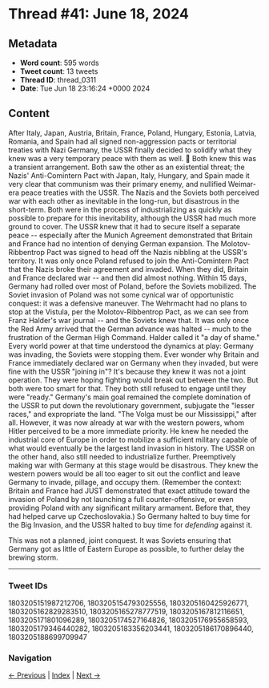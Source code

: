 # Thread #41: June 18, 2024

## Metadata
- **Word count**: 595 words
- **Tweet count**: 13 tweets
- **Thread ID**: thread_0311
- **Date**: Tue Jun 18 23:16:24 +0000 2024

## Content

After Italy, Japan, Austria, Britain, France, Poland, Hungary, Estonia, Latvia, Romania, and Spain had all signed non-aggression pacts or territorial treaties with Nazi Germany, the USSR finally decided to solidify what they knew was a very temporary peace with them as well. 🧵 Both knew this was a transient arrangement. Both saw the other as an existential threat; the Nazis' Anti-Comintern Pact with Japan, Italy, Hungary, and Spain made it very clear that communism was their primary enemy, and nullified Weimar-era peace treaties with the USSR. The Nazis and the Soviets both perceived war with each other as inevitable in the long-run, but disastrous in the short-term. Both were in the process of industrializing as quickly as possible to prepare for this inevitability, although the USSR had much more ground to cover. The USSR knew that it had to secure itself a separate peace -- especially after the Munich Agreement demonstrated that Britain and France had no intention of denying German expansion. The Molotov-Ribbentrop Pact was signed to head off the Nazis nibbling at the USSR's territory. It was only once Poland refused to join the Anti-Comintern Pact that the Nazis broke their agreement and invaded. When they did, Britain and France declared war -- and then did almost nothing. Within 15 days, Germany had rolled over most of Poland, before the Soviets mobilized. The Soviet invasion of Poland was not some cynical war of opportunistic conquest: it was a defensive maneuver. The Wehrmacht had no plans to stop at the Vistula, per the Molotov-Ribbentrop Pact, as we can see from Franz Halder's war journal -- and the Soviets knew that. It was only once the Red Army arrived that the German advance was halted -- much to the frustration of the German High Command. Halder called it "a day of shame." Every world power at that time understood the dynamics at play: Germany was invading, the Soviets were stopping them. Ever wonder why Britain and France immediately declared war on Germany when they invaded, but were fine with the USSR "joining in"? It's because they knew it was not a joint operation. They were hoping fighting would break out between the two. But both were too smart for that. They both still refused to engage until they were "ready." Germany's main goal remained the complete domination of the USSR to put down the revolutionary government, subjugate the "lesser races," and expropriate the land. "The Volga must be our Mississippi," after all. However, it was now already at war with the western powers, whom Hitler perceived to be a more immediate priority. He knew he needed the industrial core of Europe in order to mobilize a sufficient military capable of what would eventually be the largest land invasion in history. The USSR on the other hand, also still needed to industrialize further. Preemptively making war with Germany at this stage would be disastrous. They knew the western powers would be all too eager to sit out the conflict and leave Germany to invade, pillage, and occupy them. (Remember the context: Britain and France had JUST demonstrated that exact attitude toward the invasion of Poland by not launching a full counter-offensive, or even providing Poland with any significant military armament. Before that, they had helped carve up Czechoslovakia.) So Germany halted to buy time for the Big Invasion, and the USSR halted to buy time for *defending* against it.

This was not a planned, joint conquest. It was Soviets ensuring that Germany got as little of Eastern Europe as possible, to further delay the brewing storm.

---

### Tweet IDs
1803205151987212706, 1803205154793025556, 1803205160425926771, 1803205162829283510, 1803205165278777519, 1803205167812116651, 1803205171801096289, 1803205174527164826, 1803205176955658593, 1803205179346440282, 1803205183356203441, 1803205186170896440, 1803205188699709947

### Navigation
[← Previous](#040) | [Index](index.md) | [Next →](#042)
